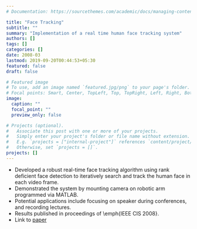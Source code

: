```yaml
---
# Documentation: https://sourcethemes.com/academic/docs/managing-content/

title: "Face Tracking"
subtitle: ""
summary: "Implementation of a real time human face tracking system"
authors: []
tags: []
categories: []
date: 2008-03
lastmod: 2019-09-20T00:44:53+05:30
featured: false
draft: false

# Featured image
# To use, add an image named `featured.jpg/png` to your page's folder.
# Focal points: Smart, Center, TopLeft, Top, TopRight, Left, Right, BottomLeft, Bottom, BottomRight.
image:
  caption: ""
  focal_point: ""
  preview_only: false

# Projects (optional).
#   Associate this post with one or more of your projects.
#   Simply enter your project's folder or file name without extension.
#   E.g. `projects = ["internal-project"]` references `content/project/deep-learning/index.md`.
#   Otherwise, set `projects = []`.
projects: []
---
```


- Developed a robust real-time face tracking algorithm using rank deficient face detection
    to iteratively search and track the human face in each video frame. 
- Demonstrated the system by mounting camera on robotic arm programmed via MATLAB.
- Potential applications include focusing on speaker
    during conferences, and recording lectures.
- Results published in proceedings of \emph{IEEE CIS 2008}.
- Link to [paper](../../publication/face-tracking2008.pdf)